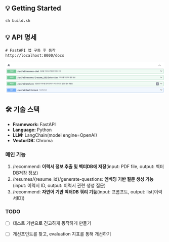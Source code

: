 ## 💡 Getting Started
```
sh build.sh
```

## 💡 API 명세
```
# FastAPI 앱 구동 후 동작
http://localhost:8000/docs
```
![ai-api명세](./img/ai-swagger.png)
## 🛠 기술 스택
- **Framework:** FastAPI
- **Language:** Python 
- **LLM:** LangChain(model engine=OpenAI)
- **VectorDB:** Chroma

### 메인 기능

1. /recommend: **이력서 정보 추출 및 벡터DB에 저장**(input: PDF file, output: 벡터DB저장 정보)
2. /resumes/{resume_id}/generate-questions: **엠베딩 기반 질문 생성 기능**(input: 이력서 ID, output: 이력서 관련 생성 질문)
3. /recommend: **자연어 기반 벡터DB 쿼리 기능**(input: 프롬프트, output: list[이력서ID])


### TODO
- [ ] 테스트 기반으로 견고하게 동작하게 만들기
- [ ] 개선포인트를 찾고, evaluation 지표를 통해 개선하기

